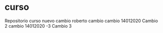 # curso
Repositorio curso
nuevo cambio
roberto cambio
cambio 14012020
Cambio 2
cambio 14012020 -3
Cambio 3


